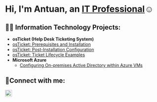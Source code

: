 <h1>Hi, I'm Antuan, an <a href="https://linkedin.com/in/Antuanp">IT Professional</a>☺</h1>

<h2>👨‍💻 Information Technology Projects:</h2>

- <b>osTicket (Help Desk Ticketing System)</b>
 - [osTicket: Prerequisites and Installation](https://github.com/antuanp/osticket-prereqs)
  - [osTicket: Post-Installation Configuration](https://github.com/antuanp/post-install-config)
  - [osTicket: Ticket Lifecycle Examples](https://github.com/antuanp/ticket-lifecycle)
- <b>Microsoft Azure</b>
  - [Configuring On-premises Active Directory within Azure VMs](https://github.com/antuanp/configure-ad)
<h2>🤳Connect with me:</h2>

[<img align="left" alt="Josh | LinkedIn" width="22px" src="https://cdn.jsdelivr.net/npm/simple-icons@v3/icons/linkedin.svg" />][linkedin]


[linkedin]: [https://linkedin.com/in/Antuanp]
